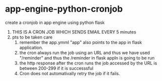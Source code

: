 # app-engine-python-cronjob
create a cronjob in app engine using python flask

1. THIS IS A CRON JOB WHICH SENDS EMAIL EVERY 5 minutes 
2. pts to be taken care 
      1. remember the app.ymml "app" also points to the app in flask application.
      2. the cron always run the job using an URL and thus we have used "/reminder" and thus the /reminder in flask appln is going to be run 
      3. the http response after the cron runs the job accessed by the URL is between 200-299 if it is successsful
      4. Cron does not automativally retry the job if it fails.
